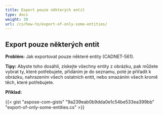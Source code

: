```yaml
---
title: Export pouze některých entit
type: docs
weight: 30
url: /cs/how-to/export-of-only-some-entities/
---
```


## **Export pouze některých entit**

**Problém:** Jak exportovat pouze některé entity (CADNET-561).

**Tipy:** Abyste toho dosáhli, získejte všechny entity z obrázku, pak můžete vybrat ty, které potřebujete, přidáním je do seznamu, poté je přiřadit k obrázku, nahrazením všech ostatních entit, nebo smazáním všech kromě těch, které potřebujete.

**Příklad:**

{{< gist "aspose-com-gists" "9a239eab0b9dda0e1c54be533ea399bb" "export-of-only-some-entities.cs" >}}
